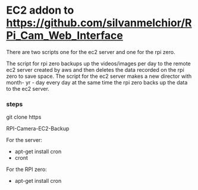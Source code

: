 # EC2 addon to https://github.com/silvanmelchior/RPi_Cam_Web_Interface

There are two scripts one for the ec2 server and one for the rpi zero.

The script for rpi zero backups up the videos/images per day to the remote ec2 server created by aws and then deletes the data recorded on the rpi zero to save space.
The script for the ec2 server makes a new director with month- yr - day every day at the same time the rpi zero backs up the data to the ec2 server.

### steps

git clone https

RPI-Camera-EC2-Backup

For the server:
* apt-get install cron
* cront

For the RPI zero:

* apt-get install cron
